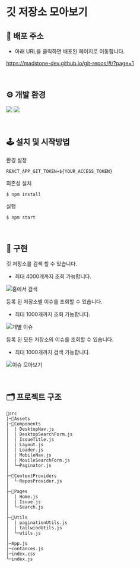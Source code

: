 # 깃 저장소 모아보기

## 🔗 배포 주소

- 아래 URL을 클릭하면 배포된 페이지로 이동합니다.

https://madstone-dev.github.io/git-repos/#/?page=1

<br>

## ⚙ 개발 환경

<img src="https://img.shields.io/badge/react-61DAFB?style=for-the-badge&logo=react&logoColor=black"> <img src="https://img.shields.io/badge/javascript-F7DF1E?style=for-the-badge&logo=javascript&logoColor=black">

<br>

## 🕹 설치 및 시작방법

환경 설정

```
REACT_APP_GIT_TOKEN=${YOUR_ACCESS_TOKEN}
```

의존성 설치

```
$ npm install
```

실행

```
$ npm start
```

<br>

## 📝 구현

깃 저장소를 검색 할 수 있습니다.

- 최대 4000개까지 조회 가능합니다.

![홈에서 검색](https://user-images.githubusercontent.com/50011531/162585238-851f713a-4f1a-4961-8327-8001824eeb6c.gif)

등록 된 저장소별 이슈를 조회할 수 있습니다.

- 최대 1000개까지 조회 가능합니다.

![개별 이슈](https://user-images.githubusercontent.com/50011531/162585248-d3668e04-4852-4725-a91a-d5e8d283debf.gif)

등록 된 모든 저장소의 이슈를 조회할 수 있습니다.

- 최대 1000개까지 검색 가능합니다.

![이슈 모아보기](https://user-images.githubusercontent.com/50011531/162585273-ce3c571c-3a20-4a05-a080-a6cca67af26d.gif)

<br>

## 🗂 프로젝트 구조

```
📁src
|─📁Assets
|─📁Components
│  | DesktopNav.js
│  | DesktopSearchForm.js
│  | IssueTitle.js
│  | Layout.js
│  | Loader.js
│  | MobileNav.js
│  | MovileSearchForm.js
│  └─Paginator.js
│
├─📁ContextProviders
│  └─ReposProvider.js
│
├─📁Pages
│  | Home.js
│  | Isuue.js
│  └─Search.js
│
├─📁Utils
│  | paginationUtils.js
│  | tailwindUtils.js
│  └─utils.js
│
│─App.js
│─contances.js
│─index.css
└─index.js
```
